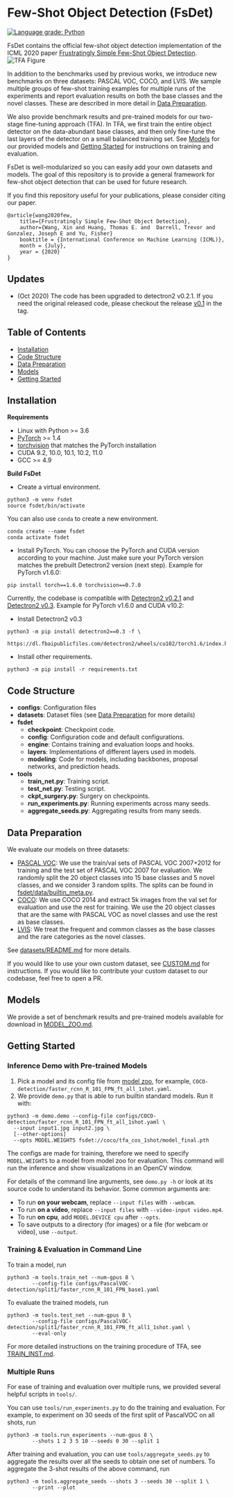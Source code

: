# Few-Shot Object Detection (FsDet)
[![Language grade: Python](https://img.shields.io/lgtm/grade/python/g/ucbdrive/few-shot-object-detection.svg?logo=lgtm&logoWidth=18)](https://lgtm.com/projects/g/ucbdrive/few-shot-object-detection/context:python)

FsDet contains the official few-shot object detection implementation of the ICML 2020 paper
[Frustratingly Simple Few-Shot Object Detection](https://arxiv.org/abs/2003.06957).
![TFA Figure](https://user-images.githubusercontent.com/7898443/76520006-698cc200-6438-11ea-864f-fd30b3d50cea.png)

In addition to the benchmarks used by previous works, we introduce new benchmarks on three datasets: PASCAL VOC, COCO, and LVIS. We sample multiple groups of few-shot training examples for multiple runs of the experiments and report evaluation results on both the base classes and the novel classes. These are described in more detail in [Data Preparation](#data-preparation).

We also provide benchmark results and pre-trained models for our two-stage fine-tuning approach (TFA). In TFA, we first train the entire object detector on the data-abundant base classes, and then only fine-tune the last layers of the detector on a small balanced training set. See [Models](#models) for our provided models and [Getting Started](#getting-started) for instructions on training and evaluation.

FsDet is well-modularized so you can easily add your own datasets and models. The goal of this repository is to provide a general framework for few-shot object detection that can be used for future research.

If you find this repository useful for your publications, please consider citing our paper.

```angular2html
@article{wang2020few,
    title={Frustratingly Simple Few-Shot Object Detection},
    author={Wang, Xin and Huang, Thomas E. and  Darrell, Trevor and Gonzalez, Joseph E and Yu, Fisher}
    booktitle = {International Conference on Machine Learning (ICML)},
    month = {July},
    year = {2020}
}
```

## Updates
- (Oct 2020) The code has been upgraded to detectron2 v0.2.1.  If you need the original released code, please checkout the release [v0.1](https://github.com/ucbdrive/few-shot-object-detection/tags) in the tag.  



## Table of Contents
- [Installation](#installation)
- [Code Structure](#code-structure)
- [Data Preparation](#data-preparation)
- [Models](#models)
- [Getting Started](#getting-started)


## Installation

**Requirements**

* Linux with Python >= 3.6
* [PyTorch](https://pytorch.org/get-started/locally/) >= 1.4
* [torchvision](https://github.com/pytorch/vision/) that matches the PyTorch installation
* CUDA 9.2, 10.0, 10.1, 10.2, 11.0
* GCC >= 4.9

**Build FsDet**
* Create a virtual environment.
```angular2html
python3 -m venv fsdet
source fsdet/bin/activate
```
You can also use `conda` to create a new environment.
```angular2html
conda create --name fsdet
conda activate fsdet
```
* Install PyTorch. You can choose the PyTorch and CUDA version according to your machine. Just make sure your PyTorch version matches the prebuilt Detectron2 version (next step). Example for PyTorch v1.6.0:
```angular2html
pip install torch==1.6.0 torchvision==0.7.0
```
Currently, the codebase is compatible with [Detectron2 v0.2.1](https://github.com/facebookresearch/detectron2/releases/tag/v0.2.1) and [Detectron2 v0.3](https://github.com/facebookresearch/detectron2/releases/tag/v0.3). Example for PyTorch v1.6.0 and CUDA v10.2:
* Install Detectron2 v0.3
```angular2html
python3 -m pip install detectron2==0.3 -f \
  https://dl.fbaipublicfiles.com/detectron2/wheels/cu102/torch1.6/index.html
```
* Install other requirements. 
```angular2html
python3 -m pip install -r requirements.txt
```

## Code Structure
- **configs**: Configuration files
- **datasets**: Dataset files (see [Data Preparation](#data-preparation) for more details)
- **fsdet**
  - **checkpoint**: Checkpoint code.
  - **config**: Configuration code and default configurations.
  - **engine**: Contains training and evaluation loops and hooks.
  - **layers**: Implementations of different layers used in models.
  - **modeling**: Code for models, including backbones, proposal networks, and prediction heads.
- **tools**
  - **train_net.py**: Training script.
  - **test_net.py**: Testing script.
  - **ckpt_surgery.py**: Surgery on checkpoints.
  - **run_experiments.py**: Running experiments across many seeds.
  - **aggregate_seeds.py**: Aggregating results from many seeds.


## Data Preparation
We evaluate our models on three datasets:
- [PASCAL VOC](http://host.robots.ox.ac.uk/pascal/VOC/): We use the train/val sets of PASCAL VOC 2007+2012 for training and the test set of PASCAL VOC 2007 for evaluation. We randomly split the 20 object classes into 15 base classes and 5 novel classes, and we consider 3 random splits. The splits can be found in [fsdet/data/builtin_meta.py](fsdet/data/builtin_meta.py).
- [COCO](http://cocodataset.org/): We use COCO 2014 and extract 5k images from the val set for evaluation and use the rest for training. We use the 20 object classes that are the same with PASCAL VOC as novel classes and use the rest as base classes.
- [LVIS](https://www.lvisdataset.org/): We treat the frequent and common classes as the base classes and the rare categories as the novel classes.

See [datasets/README.md](datasets/README.md) for more details.

If you would like to use your own custom dataset, see [CUSTOM.md](docs/CUSTOM.md) for instructions. If you would like to contribute your custom dataset to our codebase, feel free to open a PR.

## Models
We provide a set of benchmark results and pre-trained models available for download in [MODEL_ZOO.md](docs/MODEL_ZOO.md).


## Getting Started

### Inference Demo with Pre-trained Models

1. Pick a model and its config file from
  [model zoo](fsdet/model_zoo/model_zoo.py),
  for example, `COCO-detection/faster_rcnn_R_101_FPN_ft_all_1shot.yaml`.
2. We provide `demo.py` that is able to run builtin standard models. Run it with:
```
python3 -m demo.demo --config-file configs/COCO-detection/faster_rcnn_R_101_FPN_ft_all_1shot.yaml \
  --input input1.jpg input2.jpg \
  [--other-options]
  --opts MODEL.WEIGHTS fsdet://coco/tfa_cos_1shot/model_final.pth
```
The configs are made for training, therefore we need to specify `MODEL.WEIGHTS` to a model from model zoo for evaluation.
This command will run the inference and show visualizations in an OpenCV window.

For details of the command line arguments, see `demo.py -h` or look at its source code
to understand its behavior. Some common arguments are:
* To run __on your webcam__, replace `--input files` with `--webcam`.
* To run __on a video__, replace `--input files` with `--video-input video.mp4`.
* To run __on cpu__, add `MODEL.DEVICE cpu` after `--opts`.
* To save outputs to a directory (for images) or a file (for webcam or video), use `--output`.

### Training & Evaluation in Command Line

To train a model, run
```angular2html
python3 -m tools.train_net --num-gpus 8 \
        --config-file configs/PascalVOC-detection/split1/faster_rcnn_R_101_FPN_base1.yaml
```

To evaluate the trained models, run
```angular2html
python3 -m tools.test_net --num-gpus 8 \
        --config-file configs/PascalVOC-detection/split1/faster_rcnn_R_101_FPN_ft_all1_1shot.yaml \
        --eval-only
```

For more detailed instructions on the training procedure of TFA, see [TRAIN_INST.md](docs/TRAIN_INST.md).

### Multiple Runs

For ease of training and evaluation over multiple runs, we provided several helpful scripts in `tools/`.

You can use `tools/run_experiments.py` to do the training and evaluation. For example, to experiment on 30 seeds of the first split of PascalVOC on all shots, run
```angular2html
python3 -m tools.run_experiments --num-gpus 8 \
        --shots 1 2 3 5 10 --seeds 0 30 --split 1
```

After training and evaluation, you can use `tools/aggregate_seeds.py` to aggregate the results over all the seeds to obtain one set of numbers. To aggregate the 3-shot results of the above command, run
```angular2html
python3 -m tools.aggregate_seeds --shots 3 --seeds 30 --split 1 \
        --print --plot
```

